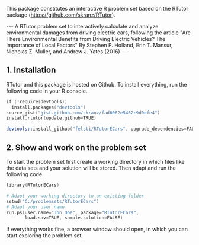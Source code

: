 This package constitutes an interactive R problem set based on the RTutor package (https://github.com/skranz/RTutor). 

--- A RTutor problem set to interactively calculate and analyze environmental damages from driving electric cars, following the article "Are There Environmental Benefits from Driving Electric Vehicles? The Importance of Local Factors" By Stephen P. Holland, Erin T. Mansur, Nicholas Z. Muller, and Andrew J. Yates (2016) ---

## 1. Installation

RTutor and this package is hosted on Github. To install everything, run the following code in your R console.
```s
if (!require(devtools))
  install.packages("devtools")
source_gist("gist.github.com/skranz/fad6062e5462c9d0efe4")
install.rtutor(update.github=TRUE)

devtools::install_github("felsti/RTutorECars", upgrade_dependencies=FALSE)
```

## 2. Show and work on the problem set
To start the problem set first create a working directory in which files like the data sets and your solution will be stored. Then adapt and run the following code.
```s
library(RTutorECars)

# Adapt your working directory to an existing folder
setwd("C:/problemsets/RTutorECars")
# Adapt your user name
run.ps(user.name="Jon Doe", package="RTutorECars",
       load.sav=TRUE, sample.solution=FALSE)
```
If everything works fine, a browser window should open, in which you can start exploring the problem set.
